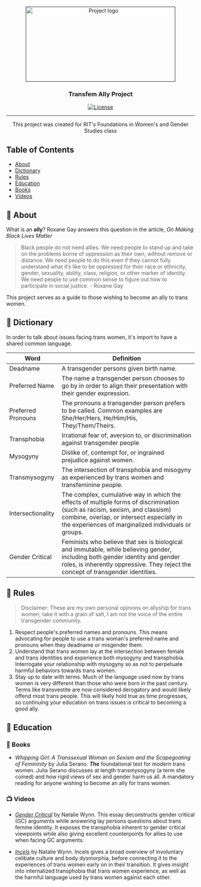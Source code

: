 <p align="center">
  <a href="" rel="noopener">
 <img width=400px height=200px src="https://vectorflags.s3-us-west-2.amazonaws.com/flags/org-trans-square-01.png" alt="Project logo"></a>
</p>

<h3 align="center">Transfem Ally Project</h3>

<div align="center">
  
  [![License](https://img.shields.io/github/license/sapph2c/homelab?style=for-the-badge&logo=gnu&logoColor=white)](/LICENSE)

</div>

---

<p align="center"> This project was created for RIT's Foundations in Women's and Gender Studies class
    <br> 
</p>

## Table of Contents
- [About](#about)
- [Dictionary](#dictionary)
- [Rules](#rules)
- [Education](#education)
- [Books](#books)
- [Videos](#videos)

## :tea: About <a name = "about"></a>

What is an **ally**? Roxane Gay answers this question in the article, *On Making Black Lives Matter*

> Black people do not need allies. We need people to stand up and take on the problems borne of
> oppression as their own, without remove or distance.
> We need people to do this even if they cannot fully understand what it’s like to be oppressed for
> their race or ethnicity, gender, sexuality, ability, class, religion, or other marker of identity.
> We need people to use common sense to figure out how to participate in social justice. - Roxane Gay

This project serves as a guide to those wishing to become an ally to trans women.

## :speech_balloon: Dictionary <a name = "dictionary"></a>

In order to talk about issues facing trans women, it's import to have a shared common language.

| Word    | Definition |
| -------- | ------- |
| Deadname  | A transgender persons given birth name. |
| Preferred Name | The name a transgender person chooses to go by in order to align their presentation with their gender expression. |
| Preferred Pronouns | The pronouns a transgender person prefers to be called. Common examples are She/Her/Hers, He/Him/His, They/Them/Theirs. |
| Transphobia | Irrational fear of, aversion to, or discrimination against transgender people |
| Mysogyny | Dislike of, contempt for, or ingrained prejudice against women. |
| Transmysogyny | The intersection of transphobia and misogyny as experienced by trans women and transfeminine people. |
| Intersectionality | The complex, cumulative way in which the effects of multiple forms of discrimination (such as racism, sexism, and classism) combine, overlap, or intersect especially in the experiences of marginalized individuals or groups. |
| Gender Critical | Feminists who believe that sex is biological and immutable, while believing gender, including both gender identity and gender roles, is inherently oppressive. They reject the concept of transgender identities. |

## :ledger: Rules <a name = "rules"></a>

> Disclaimer: These are my own personal opinions on allyship for trans women, take it with a grain of salt, I am not the voice of the entire transgender community.

1. Respect people's preferred names and pronouns. This means advocating for people to use a trans woman's preferred name and pronouns when they deadname or misgender them.
2. Understand that trans women lay at the intersection between female and trans identities and experience both mysogyny and transphobia. Interrogate your relationship with mysogyny so as not to perpetuate harmful behaviors towards trans women.
3. Stay up to date with terms. Much of the language used now by trans women is very different than those who were born in the past century. Terms like transvestite are now considered derogatory and would likely offend most trans people. This will likely hold true as time progresses, so continuing your education on trans issues is critical to becoming a good ally.

##  :pencil: Education <a name = "education"></a>

### :book: Books <a name = "books"></a>
- *Whipping Girl: A Transsexual Woman on Sexism and the Scapegoating of Femininity* by Julia Serano. ***The*** foundational text for modern trans women. Julia Serano discusses at length transmysogyny (a term she coined) and how rigid views of sex and gender harm us all. A mandatory reading for anyone wishing to become an ally for trans women. 

### :tv: Videos <a name = "videos"></a>
- [*Gender Critical*](https://www.youtube.com/watch?v=1pTPuoGjQsI&t=7s) by Natalie Wynn. This essay deconstructs gender critical (GC) arguments while answering lay persons questions about trans femme identity. It exposes the transphobia inherent to gender critical viewpoints while also giving excellent counterpoints for allies to use when facing GC arguments.

- [*Incels*](https://www.youtube.com/watch?v=fD2briZ6fB0) by Natalie Wynn. Incels gives a broad overview of involuntary celibate culture and body dysmorphia, before connecting it to the experiences of trans women early on in their transition. It gives insight into internalized transphobia that trans women experience, as well as the harmful language used by trans women against each other.
